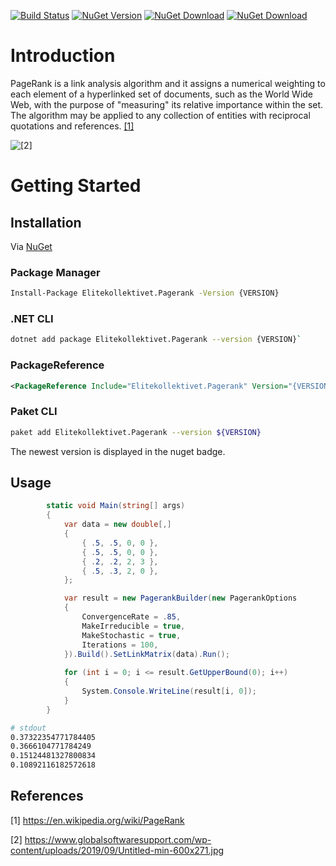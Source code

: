 [![Build Status](https://dev.azure.com/andreasisnes/Elitekollektivet/_apis/build/status/andreasisnes.Elitekollektivet.Pagerank?branchName=master)](https://dev.azure.com/andreasisnes/Elitekollektivet/_build/latest?definitionId=10&branchName=master)
[![NuGet Version](https://img.shields.io/nuget/v/Elitekollektivet.Pagerank?style=plastic)](https://www.nuget.org/packages/Elitekollektivet.Pagerank/)
[![NuGet Download](https://img.shields.io/nuget/dt/Elitekollektivet.Pagerank)](https://www.nuget.org/packages/Elitekollektivet.Pagerank/)
[![NuGet Download](https://img.shields.io/azure-devops/coverage/andreasisnes/Elitekollektivet/10/master)](https://www.nuget.org/packages/Elitekollektivet.Pagerank/)

# Introduction 
PageRank is a link analysis algorithm and it assigns a numerical weighting to each element of a hyperlinked set of documents, such as the World Wide Web, with the purpose of "measuring" its relative importance within the set. The algorithm may be applied to any collection of entities with reciprocal quotations and references. [[1]](#1)

![[[2]](#2)](https://www.globalsoftwaresupport.com/wp-content/uploads/2019/09/Untitled-min-600x271.jpg)

# Getting Started
## Installation
Via [NuGet](https://www.nuget.org/packages/Elitekollektivet.Pagerank/)

### Package Manager
```bash
Install-Package Elitekollektivet.Pagerank -Version {VERSION}
```

### .NET CLI
```bash
dotnet add package Elitekollektivet.Pagerank --version {VERSION}`
```

### PackageReference
```xml
<PackageReference Include="Elitekollektivet.Pagerank" Version="{VERSION}" />
```

### Paket CLI
```bash
paket add Elitekollektivet.Pagerank --version ${VERSION}
```
The newest version is displayed in the nuget badge.

## Usage
```C#
        static void Main(string[] args)
        {
            var data = new double[,]
            {
                { .5, .5, 0, 0 },
                { .5, .5, 0, 0 },
                { .2, .2, 2, 3 },
                { .5, .3, 2, 0 },
            };

            var result = new PagerankBuilder(new PagerankOptions
            {
                ConvergenceRate = .85,
                MakeIrreducible = true,
                MakeStochastic = true,
                Iterations = 100,
            }).Build().SetLinkMatrix(data).Run();
            
            for (int i = 0; i <= result.GetUpperBound(0); i++)
            {
                System.Console.WriteLine(result[i, 0]);
            }
        }
```

```bash
# stdout
0.37322354771784405
0.3666104771784249
0.15124481327800834
0.10892116182572618
```

## References
<a id="1">[1]</a> 
https://en.wikipedia.org/wiki/PageRank

<a id="2">[2]</a> 
https://www.globalsoftwaresupport.com/wp-content/uploads/2019/09/Untitled-min-600x271.jpg